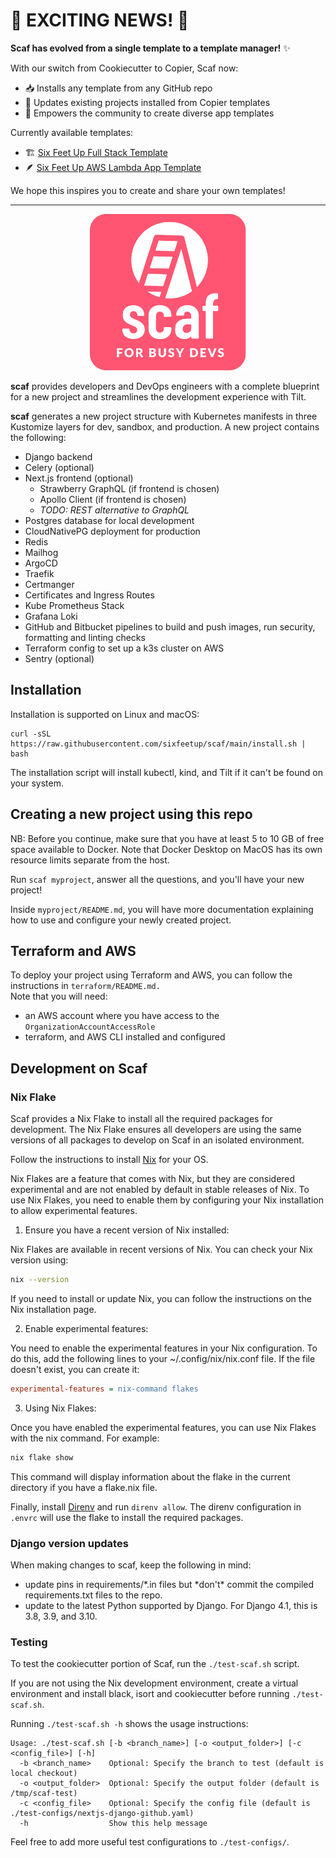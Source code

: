 # 🚀 EXCITING NEWS! 🚀

**Scaf has evolved from a single template to a template manager!** ✨

With our switch from Cookiecutter to Copier, Scaf now:

- 📥 Installs any template from any GitHub repo
- 🔄 Updates existing projects installed from Copier templates
- 🌱 Empowers the community to create diverse app templates

Currently available templates:

- 🏗️ [Six Feet Up Full Stack Template](https://github.com/sixfeetup/scaf-fullstack-temlate.git)
- 🪶 [Six Feet Up AWS Lambda App Template](https://github.com/sixfeetup/scaf-aws-lambda-app-template.git)

We hope this inspires you to create and share your own templates!

---

<p align="center">
  <img src="{{cookiecutter.project_slug}}/frontend/public/scaf-logo.png" width="250px">
</p>

**scaf** provides developers and DevOps engineers with a complete blueprint for
a new project and streamlines the development experience with Tilt.

**scaf** generates a new project structure with Kubernetes manifests in
three Kustomize layers for dev, sandbox, and production. A new project
contains the following:

- Django backend
- Celery (optional)
- Next.js frontend (optional)
  - Strawberry GraphQL (if frontend is chosen)
  - Apollo Client (if frontend is chosen)
  - _TODO: REST alternative to GraphQL_
- Postgres database for local development
- CloudNativePG deployment for production
- Redis
- Mailhog
- ArgoCD
- Traefik
- Certmanger
- Certificates and Ingress Routes
- Kube Prometheus Stack
- Grafana Loki
- GitHub and Bitbucket pipelines to build and push images, run security,
  formatting and linting checks
- Terraform config to set up a k3s cluster on AWS
- Sentry (optional)

## Installation

Installation is supported on Linux and macOS:

```
curl -sSL https://raw.githubusercontent.com/sixfeetup/scaf/main/install.sh | bash
```

The installation script will install kubectl, kind, and Tilt if it can't
be found on your system.

## Creating a new project using this repo

NB: Before you continue, make sure that you have at least 5 to 10 GB of free
space available to Docker. Note that Docker Desktop on MacOS has its own
resource limits separate from the host.

Run `scaf myproject`, answer all the questions, and you'll have your new project!

Inside `myproject/README.md`, you will have more
documentation explaining how to use and configure your newly created project.

## Terraform and AWS

To deploy your project using Terraform and AWS, you can follow the instructions in `terraform/README.md.`  
Note that you will need:

- an AWS account where you have access to the `OrganizationAccountAccessRole`
- terraform, and AWS CLI installed and configured

## Development on Scaf

### Nix Flake

Scaf provides a Nix Flake to install all the required packages for development.
The Nix Flake ensures all developers are using the same versions of all packages
to develop on Scaf in an isolated environment.

Follow the instructions to install
[Nix](https://nixos.org/download/#download-nix) for your OS.

Nix Flakes are a feature that comes with Nix, but they are considered
experimental and are not enabled by default in stable releases of Nix. To use
Nix Flakes, you need to enable them by configuring your Nix installation to
allow experimental features.

1. Ensure you have a recent version of Nix installed:

Nix Flakes are available in recent versions of Nix. You can check your Nix
version using:

```sh
nix --version
```

If you need to install or update Nix, you can follow the instructions on the Nix
installation page.

2. Enable experimental features:

You need to enable the experimental features in your Nix configuration. To do
this, add the following lines to your ~/.config/nix/nix.conf file. If the file
doesn't exist, you can create it:

```ini
experimental-features = nix-command flakes
```

3. Using Nix Flakes:

Once you have enabled the experimental features, you can use Nix Flakes with the
nix command. For example:

```sh
nix flake show
```

This command will display information about the flake in the current directory
if you have a flake.nix file.

Finally, install [Direnv](https://direnv.net/) and run `direnv allow`. The
direnv configuration in `.envrc` will use the flake to install the required
packages.

### Django version updates

When making changes to scaf, keep the following in mind:

- update pins in requirements/*.in files but *don't\* commit the compiled requirements.txt
  files to the repo.
- update to the latest Python supported by Django. For Django 4.1, this is 3.8, 3.9, and 3.10.

### Testing

To test the cookiecutter portion of Scaf, run the `./test-scaf.sh` script.

If you are not using the Nix development environment, create a virtual environment and
install black, isort and cookiecutter before running `./test-scaf.sh`.

Running `./test-scaf.sh -h` shows the usage instructions:

```shell
Usage: ./test-scaf.sh [-b <branch_name>] [-o <output_folder>] [-c <config_file>] [-h]
  -b <branch_name>    Optional: Specify the branch to test (default is local checkout)
  -o <output_folder>  Optional: Specify the output folder (default is /tmp/scaf-test)
  -c <config_file>    Optional: Specify the config file (default is ./test-configs/nextjs-django-github.yaml)
  -h                  Show this help message
```

Feel free to add more useful test configurations to `./test-configs/`.
